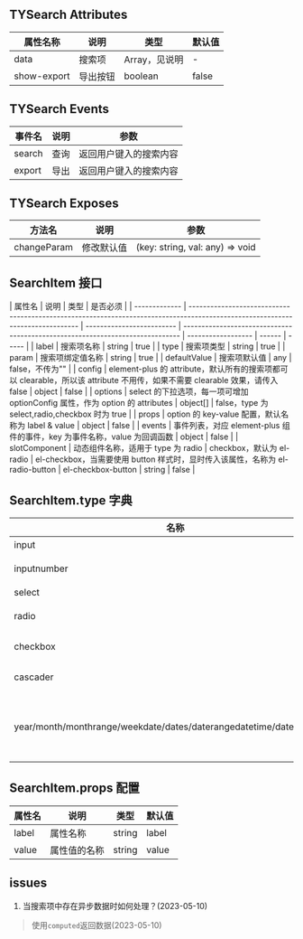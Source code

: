 ## TYSearch Attributes

| 属性名称    | 说明     | 类型                      | 默认值 |
| ----------- | -------- | ------------------------- | ------ |
| data        | 搜索项   | Array<SearchItem>，见说明 | -      |
| show-export | 导出按钮 | boolean                   | false  |

## TYSearch Events

| 事件名 | 说明 | 参数                   |
| ------ | ---- | ---------------------- |
| search | 查询 | 返回用户键入的搜索内容 |
| export | 导出 | 返回用户键入的搜索内容 |

## TYSearch Exposes

| 方法名      | 说明       | 参数                            |
| ----------- | ---------- | ------------------------------- |
| changeParam | 修改默认值 | (key: string, val: any) => void |

## SearchItem 接口

| 属性名        | 说明                                                                                                                          | 类型                      | 是否必须                                                                      |
| ------------- | ----------------------------------------------------------------------------------------------------------------------------- | ------------------------- | ----------------------------------------------------------------------------- | ------------------ | ------ | ----- |
| label         | 搜索项名称                                                                                                                    | string                    | true                                                                          |
| type          | 搜索项类型                                                                                                                    | string                    | true                                                                          |
| param         | 搜索项绑定值名称                                                                                                              | string                    | true                                                                          |
| defaultValue  | 搜索项默认值                                                                                                                  | any                       | false，不传为""                                                               |
| config        | element-plus 的 attribute，默认所有的搜索项都可以 clearable，所以该 attribute 不用传，如果不需要 clearable 效果，请传入 false | object                    | false                                                                         |
| options       | select 的下拉选项，每一项可增加 optionConfig 属性，作为 option 的 attributes                                                  | object[]                  | false，type 为 select,radio,checkbox 时为 true                                |
| props         | option 的 key-value 配置，默认名称为 label & value                                                                            | object                    | false                                                                         |
| events        | 事件列表，对应 element-plus 组件的事件，key 为事件名称，value 为回调函数                                                      | object                    | false                                                                         |
| slotComponent | 动态组件名称，适用于 type 为 radio                                                                                            | checkbox，默认为 el-radio | el-checkbox，当需要使用 button 样式时，显时传入该属性，名称为 el-radio-button | el-checkbox-button | string | false |

## SearchItem.type 字典

| 名称                                                                 | 说明                                     |
| -------------------------------------------------------------------- | ---------------------------------------- |
| input                                                                | 输入框                                   |
| inputnumber                                                          | 数字输入框                               |
| select                                                               | 下拉框                                   |
| radio                                                                | 单选按钮组                               |
| checkbox                                                             | 多选按钮组                               |
| cascader                                                             | 级联选择器                               |
| year/month/monthrange/weekdate/dates/daterangedatetime/datetimerange | 日期选择器，对应 element-plus 的日期类型 |

## SearchItem.props 配置

| 属性名 | 说明         | 类型   | 默认值 |
| ------ | ------------ | ------ | ------ |
| label  | 属性名称     | string | label  |
| value  | 属性值的名称 | string | value  |

## issues

1.  当搜索项中存在异步数据时如何处理？(2023-05-10)

> 使用`computed`返回数据(2023-05-10)

